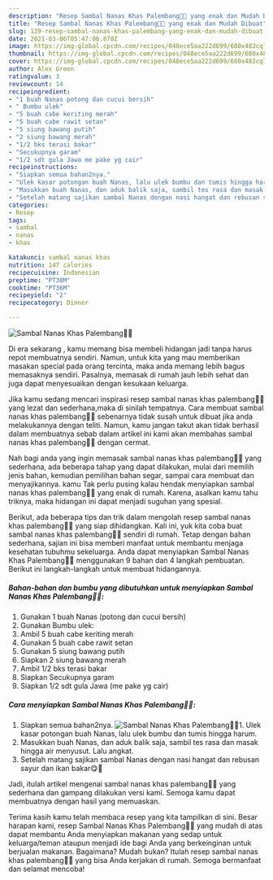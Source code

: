 ```yaml
---
description: "Resep Sambal Nanas Khas Palembang👩‍🍳 yang enak dan Mudah Dibuat"
title: "Resep Sambal Nanas Khas Palembang👩‍🍳 yang enak dan Mudah Dibuat"
slug: 129-resep-sambal-nanas-khas-palembang-yang-enak-dan-mudah-dibuat
date: 2021-03-06T05:47:06.870Z
image: https://img-global.cpcdn.com/recipes/048ece5aa222d699/680x482cq70/sambal-nanas-khas-palembang👩🍳-foto-resep-utama.jpg
thumbnail: https://img-global.cpcdn.com/recipes/048ece5aa222d699/680x482cq70/sambal-nanas-khas-palembang👩🍳-foto-resep-utama.jpg
cover: https://img-global.cpcdn.com/recipes/048ece5aa222d699/680x482cq70/sambal-nanas-khas-palembang👩🍳-foto-resep-utama.jpg
author: Alex Green
ratingvalue: 3
reviewcount: 14
recipeingredient:
- "1 buah Nanas potong dan cucui bersih"
- " Bumbu ulek"
- "5 buah cabe keriting merah"
- "5 buah cabe rawit setan"
- "5 siung bawang putih"
- "2 siung bawang merah"
- "1/2 bks terasi bakar"
- "Secukupnya garam"
- "1/2 sdt gula Jawa me pake yg cair"
recipeinstructions:
- "Siapkan semua bahan2nya."
- "Ulek kasar potongan buah Nanas, lalu ulek bumbu dan tumis hingga harum."
- "Masukkan buah Nanas, dan aduk balik saja, sambil tes rasa dan masak hingga air menyusut. Lalu angkat."
- "Setelah matang sajikan sambal Nanas dengan nasi hangat dan rebusan sayur dan ikan bakar😋💖"
categories:
- Resep
tags:
- sambal
- nanas
- khas

katakunci: sambal nanas khas 
nutrition: 147 calories
recipecuisine: Indonesian
preptime: "PT30M"
cooktime: "PT36M"
recipeyield: "2"
recipecategory: Dinner

---
```



![Sambal Nanas Khas Palembang👩‍🍳](https://img-global.cpcdn.com/recipes/048ece5aa222d699/680x482cq70/sambal-nanas-khas-palembang👩🍳-foto-resep-utama.jpg)

Di era  sekarang , kamu memang bisa membeli hidangan jadi tanpa harus repot membuatnya sendiri. Namun, untuk kita yang mau memberikan masakan special pada orang tercinta, maka anda memang lebih bagus memasaknya sendiri. Pasalnya, memasak di rumah jauh lebih sehat dan juga dapat menyesuaikan dengan kesukaan keluarga.

Jika kamu sedang mencari inspirasi resep sambal nanas khas palembang👩‍🍳 yang lezat dan sederhana,maka di sinilah tempatnya. Cara membuat sambal nanas khas palembang👩‍🍳  sebenarnya tidak susah untuk dibuat jika anda melakukannya dengan teliti. Namun, kamu jangan takut akan tidak berhasil dalam membuatnya 
sebab dalam artikel ini kami akan membahas sambal nanas khas palembang👩‍🍳 dengan cermat.  



Nah bagi anda yang ingin memasak sambal nanas khas palembang👩‍🍳 yang sederhana, ada beberapa tahap yang dapat dilakukan, mulai dari memilih jenis bahan, kemudian pemilihan bahan segar, sampai cara membuat dan menyajikannya. kamu Tak perlu pusing kalau hendak menyiapkan sambal nanas khas palembang👩‍🍳 yang enak di rumah. Karena, asalkan kamu  tahu triknya, maka hidangan ini dapat menjadi suguhan yang spesial.

Berikut, ada beberapa tips dan trik dalam mengolah resep sambal nanas khas palembang👩‍🍳 yang siap dihidangkan. Kali ini, yuk kita coba buat sambal nanas khas palembang👩‍🍳 sendiri di rumah. Tetap dengan bahan sederhana, sajian ini bisa memberi manfaat untuk membantu menjaga kesehatan tubuhmu sekeluarga. Anda dapat menyiapkan Sambal Nanas Khas Palembang👩‍🍳 menggunakan 9 bahan dan 4 langkah pembuatan. Berikut ini langkah-langkah untuk membuat hidangannya.

<!--inarticleads1-->

##### Bahan-bahan dan bumbu yang dibutuhkan untuk menyiapkan Sambal Nanas Khas Palembang👩‍🍳:

1. Gunakan 1 buah Nanas (potong dan cucui bersih)
1. Gunakan  Bumbu ulek:
1. Ambil 5 buah cabe keriting merah
1. Gunakan 5 buah cabe rawit setan
1. Gunakan 5 siung bawang putih
1. Siapkan 2 siung bawang merah
1. Ambil 1/2 bks terasi bakar
1. Siapkan Secukupnya garam
1. Siapkan 1/2 sdt gula Jawa (me pake yg cair)




<!--inarticleads2-->

##### Cara menyiapkan Sambal Nanas Khas Palembang👩‍🍳:

1. Siapkan semua bahan2nya.
<img src="https://img-global.cpcdn.com/steps/4642cabc489c2c03/160x128cq70/sambal-nanas-khas-palembang👩🍳-langkah-memasak-1-foto.jpg" alt="Sambal Nanas Khas Palembang👩‍🍳">1. Ulek kasar potongan buah Nanas, lalu ulek bumbu dan tumis hingga harum.
1. Masukkan buah Nanas, dan aduk balik saja, sambil tes rasa dan masak hingga air menyusut. Lalu angkat.
1. Setelah matang sajikan sambal Nanas dengan nasi hangat dan rebusan sayur dan ikan bakar😋💖




Jadi, itulah artikel mengenai  sambal nanas khas palembang👩‍🍳  yang sederhana dan gampang dilakukan versi kami. Semoga kamu dapat membuatnya dengan hasil yang memuaskan. 

Terima kasih kamu telah membaca resep yang kita tampilkan di sini. Besar harapan kami, resep  Sambal Nanas Khas Palembang👩‍🍳 yang mudah di atas dapat membantu Anda menyiapkan makanan yang sedap untuk keluarga/teman ataupun menjadi ide bagi Anda yang berkeinginan untuk berjualan makanan. Bagaimana? Mudah bukan? Itulah resep sambal nanas khas palembang👩‍🍳 yang bisa Anda kerjakan di rumah. Semoga bermanfaat dan selamat mencoba!

